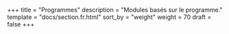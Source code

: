 +++
title = "Programmes"
description = "Modules basés sur le programme."
template = "docs/section.fr.html"
sort_by = "weight"
weight = 70
draft = false
+++
